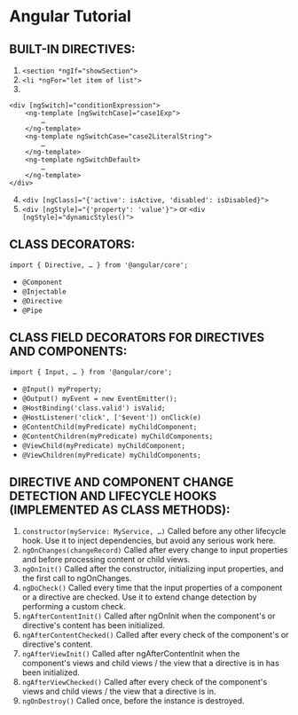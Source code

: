 # Angular Tutorial

## BUILT-IN DIRECTIVES:
1. `<section *ngIf="showSection">`
2. `<li *ngFor="let item of list">`
3. 
```
<div [ngSwitch]="conditionExpression">
    <ng-template [ngSwitchCase]="case1Exp"> 
        … 
    </ng-template>
    <ng-template ngSwitchCase="case2LiteralString"> 
        … 
    </ng-template>
    <ng-template ngSwitchDefault> 
        … 
    </ng-template> 
</div>
```
4. `<div [ngClass]="{'active': isActive, 'disabled': isDisabled}">`
5. `<div [ngStyle]="{'property': 'value'}">` or `<div [ngStyle]="dynamicStyles()">`

## CLASS DECORATORS:
`import { Directive, … } from '@angular/core';`
- `@Component`
- `@Injectable`
- `@Directive`
- `@Pipe`

## CLASS FIELD DECORATORS FOR DIRECTIVES AND COMPONENTS:
`import { Input, … } from '@angular/core';`
- `@Input() myProperty;`
- `@Output() myEvent = new EventEmitter();`
- `@HostBinding('class.valid') isValid;`
- `@HostListener('click', ['$event']) onClick(e)`
- `@ContentChild(myPredicate) myChildComponent;`
- `@ContentChildren(myPredicate) myChildComponents;`
- `@ViewChild(myPredicate) myChildComponent;`
- `@ViewChildren(myPredicate) myChildComponents;`

## DIRECTIVE AND COMPONENT CHANGE DETECTION AND LIFECYCLE HOOKS (IMPLEMENTED AS CLASS METHODS):
1. `constructor(myService: MyService, …)`
Called before any other lifecycle hook. Use it to inject dependencies, but avoid any serious work here.
2. `ngOnChanges(changeRecord)`
Called after every change to input properties and before processing content or child views.
3. `ngOnInit()`
Called after the constructor, initializing input properties, and the first call to ngOnChanges.
4. `ngDoCheck()`
Called every time that the input properties of a component or a directive are checked. Use it to extend change detection by performing a custom check.
5. `ngAfterContentInit()`
Called after ngOnInit when the component's or directive's content has been initialized.
6. `ngAfterContentChecked()`
Called after every check of the component's or directive's content.
7. `ngAfterViewInit()`
Called after ngAfterContentInit when the component's views and child views / the view that a directive is in has been initialized.
8. `ngAfterViewChecked()`
Called after every check of the component's views and child views / the view that a directive is in.
9. `ngOnDestroy()`
Called once, before the instance is destroyed.
